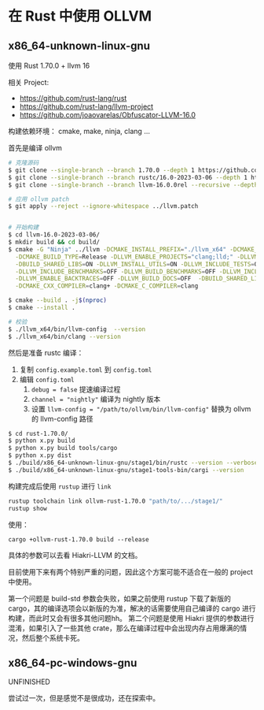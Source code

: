 # 在 Rust 中使用 OLLVM


## x86_64-unknown-linux-gnu

使用 Rust 1.70.0 + llvm 16

相关 Project:

- https://github.com/rust-lang/rust
- https://github.com/rust-lang/llvm-project
- https://github.com/joaovarelas/Obfuscator-LLVM-16.0

构建依赖环境： cmake, make, ninja, clang ...

首先是编译 ollvm

```sh
# 克隆源码
$ git clone --single-branch --branch 1.70.0 --depth 1 https://github.com/rust-lang/rust rust-1.70.0
$ git clone --single-branch --branch rustc/16.0-2023-03-06 --depth 1 https://github.com/rust-lang/llvm-project llvm-16.0-2023-03-06
$ git clone --single-branch --branch llvm-16.0.0rel --recursive --depth 1 https://github.com/61bcdefg/Hikari-LLVM15 ollvm-16.0

# 应用 ollvm patch
$ git apply --reject --ignore-whitespace ../llvm.patch


# 开始构建
$ cd llvm-16.0-2023-03-06/
$ mkdir build && cd build/
$ cmake -G "Ninja" ../llvm -DCMAKE_INSTALL_PREFIX="./llvm_x64" -DCMAKE_CXX_STANDARD=17 \
  -DCMAKE_BUILD_TYPE=Release -DLLVM_ENABLE_PROJECTS="clang;lld;" -DLLVM_TARGETS_TO_BUILD="X86" \
  -DBUILD_SHARED_LIBS=ON -DLLVM_INSTALL_UTILS=ON -DLLVM_INCLUDE_TESTS=OFF -DLLVM_BUILD_TESTS=OFF \
  -DLLVM_INCLUDE_BENCHMARKS=OFF -DLLVM_BUILD_BENCHMARKS=OFF -DLLVM_INCLUDE_EXAMPLES=OFF \
  -DLLVM_ENABLE_BACKTRACES=OFF -DLLVM_BUILD_DOCS=OFF  -DBUILD_SHARED_LIBS=OFF \
  -DCMAKE_CXX_COMPILER=clang+ -DCMAKE_C_COMPILER=clang

$ cmake --build . -j$(nproc)
$ cmake --install .

# 校验
$ ./llvm_x64/bin/llvm-config  --version
$ ./llvm_x64/bin/clang --version
```

然后是准备 rustc 编译：

1. 复制 `config.example.toml` 到 `config.toml`
2. 编辑 `config.toml`
   1. `debug = false` 提速编译过程
   2. `channel = "nightly"` 编译为 nightly 版本
   3. 设置 `llvm-config = "/path/to/ollvm/bin/llvm-config"` 替换为 ollvm 的 llvm-config 路径

```sh
$ cd rust-1.70.0/
$ python x.py build
$ python x.py build tools/cargo
$ python x.py dist
$ ./build/x86_64-unknown-linux-gnu/stage1/bin/rustc --version --verbose
$ ./build/x86_64-unknown-linux-gnu/stage1-tools-bin/cargi --version
```

构建完成后使用 `rustup` 进行 `link`

```sh
rustup toolchain link ollvm-rust-1.70.0 "path/to/.../stage1/"
rustup show
```

使用：

```
cargo +ollvm-rust-1.70.0 build --release
```

具体的参数可以去看 Hiakri-LLVM 的文档。

目前使用下来有两个特别严重的问题，因此这个方案可能不适合在一般的 project 中使用。

第一个问题是 build-std 参数会失败，如果之前使用 rustup 下载了新版的 cargo，其的编译选项会以新版的为准，解决的话需要使用自己编译的 cargo 进行构建，而此时又会有很多其他问题hh。
第二个问题是使用 Hiakri 提供的参数进行混淆，如果引入了一些其他 crate，那么在编译过程中会出现内存占用爆满的情况，然后整个系统卡死。

## x86_64-pc-windows-gnu

UNFINISHED

尝试过一次，但是感觉不是很成功，还在探索中。
